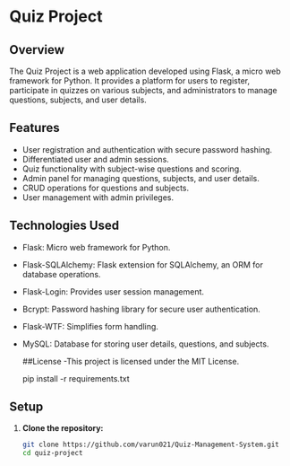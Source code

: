 # Quiz Project

## Overview

The Quiz Project is a web application developed using Flask, a micro web framework for Python. It provides a platform for users to register, participate in quizzes on various subjects, and administrators to manage questions, subjects, and user details.

## Features

- User registration and authentication with secure password hashing.
- Differentiated user and admin sessions.
- Quiz functionality with subject-wise questions and scoring.
- Admin panel for managing questions, subjects, and user details.
- CRUD operations for questions and subjects.
- User management with admin privileges.

## Technologies Used

- Flask: Micro web framework for Python.
- Flask-SQLAlchemy: Flask extension for SQLAlchemy, an ORM for database operations.
- Flask-Login: Provides user session management.
- Bcrypt: Password hashing library for secure user authentication.
- Flask-WTF: Simplifies form handling.
- MySQL: Database for storing user details, questions, and subjects.

  ##License
-This project is licensed under the MIT License.

  pip install -r requirements.txt


## Setup

1. **Clone the repository:**

   ```bash
   git clone https://github.com/varun021/Quiz-Management-System.git
   cd quiz-project
